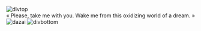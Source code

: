 ![divtop](https://github.com/user-attachments/assets/8626c0ba-807f-4972-b6c7-0e1e6701e402)  <br/>
 «  Please, take me with you. Wake me from this oxidizing world of a dream.  » <br/>
![ dazai](https://github.com/user-attachments/assets/f3952fa5-7242-474a-9444-557a37c0fa95)
![divbottom](https://github.com/user-attachments/assets/3befb144-8505-478d-9b09-dab4b62aad0d)

